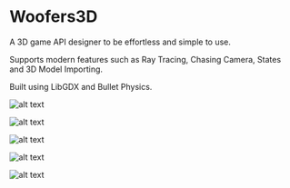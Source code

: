 Woofers3D
============

A 3D game API designer to be effortless and simple to use.

Supports modern features such as Ray Tracing, Chasing Camera, States and 3D Model Importing.

Built using LibGDX and Bullet Physics.

![alt text][gif1]

![alt text][gif2]

![alt text][screenshot1]

![alt text][screenshot2]

![alt text][screenshot3]

[screenshot1]: http://i.imgur.com/JJYXUjf.png "Woofers 3D"
[screenshot2]: http://i.imgur.com/uxLwbkN.png "Woofers 3D"
[screenshot3]: http://i.imgur.com/nvsfixV.png "Woofers 3D"
[gif1]: http://i.imgur.com/0QO3UTm.gif "Woofers 3D"
[gif2]: http://i.imgur.com/ZtBOCVY.gif "Woofers 3D"
